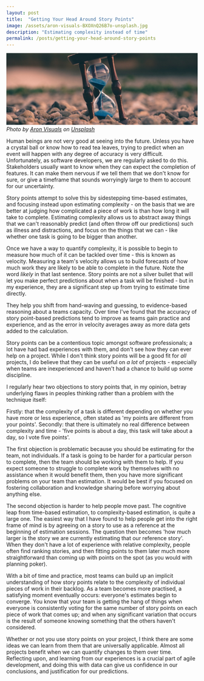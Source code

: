 ```yaml
---
layout: post
title:  "Getting Your Head Around Story Points"
image: /assets/aron-visuals-BXOXnQ26B7o-unsplash.jpg
description: "Estimating complexity instead of time"
permalink: /posts/getting-your-head-around-story-points
---
```


![hourglass](/assets/aron-visuals-BXOXnQ26B7o-unsplash.jpg)
*Photo by [Aron Visuals](https://unsplash.com/@aronvisuals) on [Unsplash][unsplash]*

Human beings are not very good at seeing into the future. Unless you have a crystal ball or know how to read tea leaves, trying to predict when an event will happen with any degree of accuracy is very difficult. Unfortunately, as software developers, we are regularly asked to do this. Stakeholders usually want to know when they can expect the completion of features. It can make them nervous if we tell them that we don't know for sure, or give a timeframe that sounds worryingly large to them to account for our uncertainty.

Story points attempt to solve this by sidestepping time-based estimates, and focusing instead upon estimating complexity - on the basis that we are better at judging how complicated a piece of work is than how long it will take to complete.  Estimating complexity allows us to abstract away things that we can't reasonably predict (and often throw off our predictions) such as illness and distractions, and focus on the things that we can - like whether one task is going to be bigger than another.  

Once we have a way to quantify complexity, it is possible to begin to measure how much of it can be tackled over time - this is known as velocity. Measuring a team's velocity allows us to build forecasts of how much work they are likely to be able to complete in the future. Note the word _likely_ in that last sentence. Story points are not a silver bullet that will let you make perfect predictions about when a task will be finished - but in my experience, they are a significant step up from trying to estimate time directly. 

They help you shift from hand-waving and guessing, to evidence-based reasoning about a teams capacity. Over time I've found that the accuracy of story point-based predictions tend to improve as teams gain practice and experience, and as the error in velocity averages away as more data gets added to the calculation.

Story points can be a contentious topic amongst software professionals; a lot have had bad experiences with them, and don't see how they can ever help on a project. While I don't think story points will be a good fit for _all_ projects, I do believe that they can be useful on _a lot_ of projects - especially when teams are inexperienced and haven't had a chance to build up some discipline. 

I regularly hear two objections to story points that, in my opinion, betray underlying flaws in peoples thinking rather than a problem with the technique itself: 

Firstly: that the complexity of a task is different depending on whether you have more or less experience, often stated as 'my points are different from your points'. Secondly: that there is ultimately no real difference between complexity and time - 'five points is about a day, this task will take about a day, so I vote five points'.

The first objection is problematic because you should be estimating for the team, not individuals. If a task is going to be harder for a particular person to complete, then the team should be working with them to help. If you expect someone to struggle to complete work by themselves with no assistance when it would benefit them, then you have more significant problems on your team than estimation. It would be best if you focused on fostering collaboration and knowledge sharing before worrying about anything else.

The second objection is harder to help people move past.  The cognitive leap from time-based estimation, to complexity-based estimation, is quite a large one. The easiest way that I have found to help people get into the right frame of mind is by agreeing on a story to use as a reference at the beginning of estimation sessions. The question then becomes 'how much larger is the story we are currently estimating that our reference story'. When they don't have a lot of experience with relative complexity, people often find ranking stories, and then fitting points to them later much more straightforward than coming up with points on the spot (as you would with planning poker). 

With a bit of time and practice, most teams can build up an implicit understanding of how story points relate to the complexity of individual pieces of work in their backlog.  As a team becomes more practised, a satisfying moment eventually occurs: everyone's estimates begin to converge. You know that your team is getting the hang of things when everyone is consistently voting for the same number of story points on each piece of work that comes up; and when any significant variation that occurs is the result of someone knowing something that the others haven't considered. 

Whether or not you use story points on your project, I think there are some ideas we can learn from them that are universally applicable. Almost all projects benefit when we can quantify changes to them over time. Reflecting upon, and learning from our experiences is a crucial part of agile development, and doing this with data can give us confidence in our conclusions, and justification for our predictions.

[unsplash]: https://unsplash.com/?utm_source=unsplash&utm_medium=referral&utm_content=creditCopyText